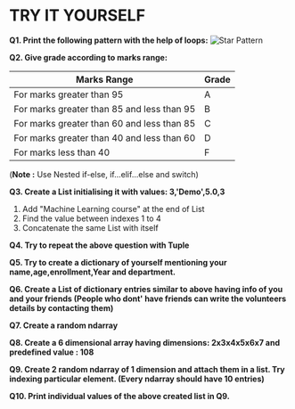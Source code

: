 # TRY IT YOURSELF

**Q1. Print the following pattern with the help of loops:**
![Star Pattern](https://2.bp.blogspot.com/--b0oRGrclT8/W_mN3H2iPaI/AAAAAAAAALI/qQNl7aoPBfcvPDKm8kusGn8WdkH69MnzwCLcBGAs/s1600/Star%2Bpattern%2Bjava.programmerclick.png)

**Q2. Give grade according to marks range:**

Marks Range | Grade
------------|--------
For marks greater than 95 | A
For marks greater than 85 and less than 95 | B
For marks greater than 60 and less than 85 | C
For marks greater than 40 and less than 60 | D
For marks less than 40 | F

(**Note :** Use Nested if-else, if...elif...else and switch)

**Q3. Create a List initialising it with values: 3,'Demo',5.0,3**

  1) Add "Machine Learning course" at the end of List
  2) Find the value between indexes 1 to 4
  3) Concatenate the same List with itself

**Q4. Try to repeat the above question with Tuple**

**Q5. Try to create a dictionary of yourself mentioning your name,age,enrollment,Year and department.**

**Q6. Create a List of dictionary entries similar to above having info of you and your friends (People who dont' have friends can write the volunteers details by contacting them)**

**Q7. Create a random ndarray**

**Q8. Create a 6 dimensional array having dimensions: 2x3x4x5x6x7 and predefined value : 108**

**Q9. Create 2 random ndarray of 1 dimension and attach them in a list. Try indexing particular element. (Every ndarray should have 10 entries)**

**Q10. Print individual values of the above created list in Q9.**
